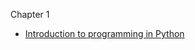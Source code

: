 Chapter 1

- [Introduction to programming in Python](https://nbviewer.org/github/um-perez-alvaro/Matrix-Algebra-for-Data-Analysis/blob/main/chapters/Chapter_1/1.%20Basics%20of%20%20Python%20.ipynb)
